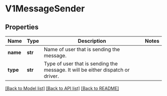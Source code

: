 # V1MessageSender

## Properties
Name | Type | Description | Notes
------------ | ------------- | ------------- | -------------
**name** | **str** | Name of user that is sending the message. | 
**type** | **str** | Type of user that is sending the message. It will be either dispatch or driver. | 

[[Back to Model list]](../README.md#documentation-for-models) [[Back to API list]](../README.md#documentation-for-api-endpoints) [[Back to README]](../README.md)


